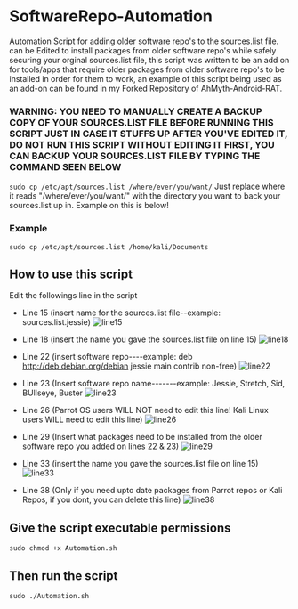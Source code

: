 # SoftwareRepo-Automation
Automation Script for adding older software repo's to the sources.list file. can be Edited to install packages from older software repo's while safely 
securing your orginal sources.list file, this script was written to be an add on for tools/apps that require older packages from older software repo's to be installed in order for them to work, an example of this script being used as an add-on can be found in my Forked Repository of AhMyth-Android-RAT.


### WARNING: YOU NEED TO MANUALLY CREATE A BACKUP COPY OF YOUR SOURCES.LIST FILE BEFORE RUNNING THIS SCRIPT JUST IN CASE IT STUFFS UP AFTER YOU'VE EDITED IT, DO NOT RUN THIS SCRIPT WITHOUT EDITING IT FIRST, YOU CAN BACKUP YOUR SOURCES.LIST FILE BY TYPING THE COMMAND SEEN BELOW 
`sudo cp /etc/apt/sources.list /where/ever/you/want/` Just replace where it reads "/where/ever/you/want/" with the directory you want to back your sources.list up in. Example on this is below!
### Example
`sudo cp /etc/apt/sources.list /home/kali/Documents`



## How to use this script
Edit the followings line in the script 

- Line 15 (insert name for the sources.list file--example: sources.list.jessie) 
![line15](https://user-images.githubusercontent.com/64344168/112147747-f5513680-8bd4-11eb-9ef3-7fa0843bf17d.png)

- Line 18 (insert the name you gave the sources.list file on line 15)
![line18](https://user-images.githubusercontent.com/64344168/112147789-01d58f00-8bd5-11eb-9e53-dbf94f903c63.png)


- Line 22 (insert software repo----example: deb http://deb.debian.org/debian jessie main contrib non-free)
![line22](https://user-images.githubusercontent.com/64344168/112147837-0d28ba80-8bd5-11eb-9b50-7f2b6a92051f.png)


- Line 23 (Insert software repo name-------example: Jessie, Stretch, Sid, BUllseye, Buster
![line23](https://user-images.githubusercontent.com/64344168/112147857-144fc880-8bd5-11eb-813c-64faec368ee0.png)


- Line 26 (Parrot OS users WILL NOT need to edit this line! Kali Linux users WILL need to edit this line)
![line26](https://user-images.githubusercontent.com/64344168/112147894-203b8a80-8bd5-11eb-881c-e86c88dc7608.png)


- Line 29 (Insert what packages need to be installed from the older software repo you added on lines 22 & 23)
![line29](https://user-images.githubusercontent.com/64344168/112147916-27fb2f00-8bd5-11eb-859f-550b6baed32a.png)


- Line 33 (insert the name you gave the sources.list file on line 15) 
![line33](https://user-images.githubusercontent.com/64344168/112147956-2fbad380-8bd5-11eb-9ad8-eab35ba4a111.png)


- Line 38 (Only if you need upto date packages from Parrot repos or Kali Repos, if you dont, you can delete this line)
![line38](https://user-images.githubusercontent.com/64344168/112147968-33e6f100-8bd5-11eb-92c6-e5872d97ec1c.png)

## Give the script executable permissions
`sudo chmod +x Automation.sh`

## Then run the script
`sudo ./Automation.sh`
